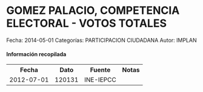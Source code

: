 GOMEZ PALACIO, COMPETENCIA ELECTORAL - VOTOS TOTALES
=====

Fecha: 2014-05-01
Categorías: PARTICIPACION CIUDADANA
Autor: IMPLAN

#### Información recopilada

<table class="table table-hover table-bordered">
  <tr><th>Fecha</th><th>Dato</th><th>Fuente</th><th>Notas</th></tr>
  <tr><td>2012-07-01</td><td>120131</td><td>INE-IEPCC</td><td></td></tr>
</table>
